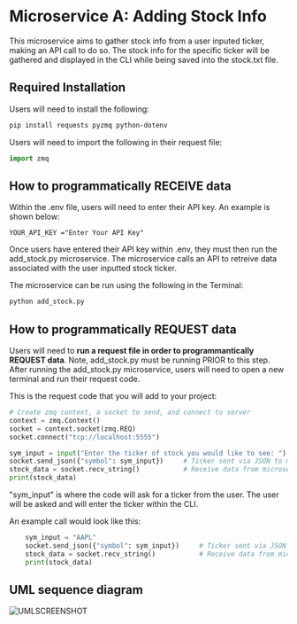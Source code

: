 # Microservice A: Adding Stock Info
This microservice aims to gather stock info from a user inputed ticker, making an API call to do so. The stock info for the specific ticker will be gathered
and displayed in the CLI while being saved into the stock.txt file.

## Required Installation

Users will need to install the following:

```bash
pip install requests pyzmq python-dotenv
```

Users will need to import the following in their request file:

```python
import zmq
```

## How to programmatically RECEIVE data

Within the .env file, users will need to enter their API key. An example is shown below:

```.env
YOUR_API_KEY ="Enter Your API Key"
```

Once users have entered their API key within .env, they must then run the add_stock.py microservice. The microservice calls an API to retreive data associated with the user inputted stock ticker.

The microservice can be run using the following in the Terminal:
```bash
python add_stock.py
```

## How to programmatically REQUEST data

Users will need to **run a request file in order to programmantically REQUEST data**. Note, add_stock.py must be running PRIOR to this step. After running the add_stock.py microservice, users will need to open a new terminal and run their request code. 

This is the request code that you will add to your project:

```python
# Create zmq context, a socket to send, and connect to server
context = zmq.Context()
socket = context.socket(zmq.REQ)
socket.connect("tcp://localhost:5555")

sym_input = input("Enter the ticker of stock you would like to see: ")                    
socket.send_json({"symbol": sym_input})     # Ticker sent via JSON to microservice
stock_data = socket.recv_string()           # Receive data from microservice
print(stock_data)
```
"sym_input" is where the code will ask for a ticker from the user. The user will be asked and will enter the ticker within the CLI.

An example call would look like this:

```python
    sym_input = "AAPL"                  
    socket.send_json({"symbol": sym_input})     # Ticker sent via JSON to microservice
    stock_data = socket.recv_string()           # Receive data from microservice
    print(stock_data)
```

## UML sequence diagram 

![UMLSCREENSHOT](https://github.com/user-attachments/assets/c63edd2c-2c98-4cf2-9139-83d40292ce13)

